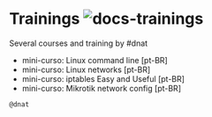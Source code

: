# Trainings ![docs-trainings](https://img.shields.io/badge/docs-PtBR_trainings-green)
Several courses and training by #dnat

- mini-curso: Linux command line [pt-BR]
- mini-curso: Linux networks [pt-BR]
- mini-curso: iptables Easy and Useful [pt-BR]
- mini-curso: Mikrotik network config [pt-BR]


```
@dnat
```

